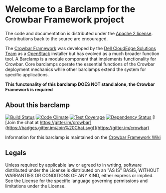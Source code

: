 Welcome to a Barclamp for the Crowbar Framework project
=======================================================

The code and documentation is distributed under the [Apache 2 license](http://www.apache.org/licenses/LICENSE-2.0.html).
Contributions back to the source are encouraged.

The [Crowbar Framework](https://github.com/crowbar/crowbar) was developed by the
[Dell CloudEdge Solutions Team](http://dell.com/openstack) as a [OpenStack](http://OpenStack.org) installer but has
evolved as a much broader function tool. A Barclamp is a module component that implements functionality for Crowbar.
Core barclamps operate the essential functions of the Crowbar deployment mechanics while other barclamps extend the
system for specific applications.

**This functonality of this barclamp DOES NOT stand alone, the Crowbar Framework is required**

About this barclamp
-------------------

[![Build Status](https://travis-ci.org/crowbar/barclamp-rabbitmq.svg?branch=master)](https://travis-ci.org/crowbar/barclamp-rabbitmq)
[![Code Climate](https://codeclimate.com/github/crowbar/barclamp-rabbitmq/badges/gpa.svg)](https://codeclimate.com/github/crowbar/barclamp-rabbitmq)
[![Test Coverage](https://codeclimate.com/github/crowbar/barclamp-rabbitmq/badges/coverage.svg)](https://codeclimate.com/github/crowbar/barclamp-rabbitmq)
[![Dependency Status](https://gemnasium.com/crowbar/barclamp-rabbitmq.svg)](https://gemnasium.com/crowbar/barclamp-rabbitmq)
[![Join the chat at https://gitter.im/crowbar](https://badges.gitter.im/Join%20Chat.svg)](https://gitter.im/crowbar)

Information for this barclamp is maintained on the [Crowbar Framework Wiki](https://github.com/crowbar/crowbar/wiki)

Legals
------

Unless required by applicable law or agreed to in writing, software distributed under the License is distributed on
an "AS IS" BASIS, WITHOUT WARRANTIES OR CONDITIONS OF ANY KIND, either express or implied. See the License for the
specific language governing permissions and limitations under the License.
